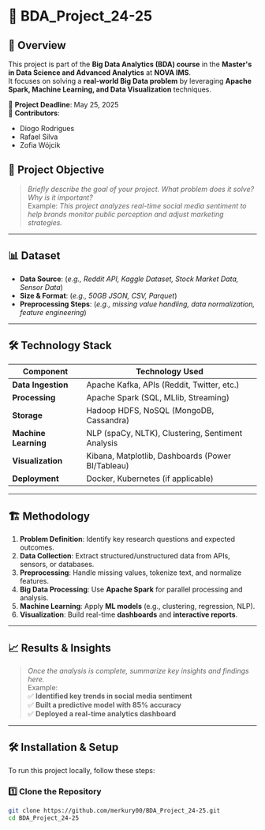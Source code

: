 # 🚀 BDA_Project_24-25

## 📖 Overview

This project is part of the **Big Data Analytics (BDA) course** in the **Master's in Data Science and Advanced Analytics** at **NOVA IMS**.  
It focuses on solving a **real-world Big Data problem** by leveraging **Apache Spark, Machine Learning, and Data Visualization** techniques.  

📅 **Project Deadline**: May 25, 2025  
👥 **Contributors**:  
- Diogo Rodrigues  
- Rafael Silva  
- Zofia Wójcik  

## 🎯 **Project Objective**
> _Briefly describe the goal of your project. What problem does it solve? Why is it important?_  
Example: _This project analyzes real-time social media sentiment to help brands monitor public perception and adjust marketing strategies._

---

## 📊 **Dataset**
- **Data Source**: (_e.g., Reddit API, Kaggle Dataset, Stock Market Data, Sensor Data_)  
- **Size & Format**: (_e.g., 50GB JSON, CSV, Parquet_)  
- **Preprocessing Steps**: (_e.g., missing value handling, data normalization, feature engineering_)  

---

## 🛠 **Technology Stack**
| Component          | Technology Used |
|-------------------|----------------|
| **Data Ingestion** | Apache Kafka, APIs (Reddit, Twitter, etc.) |
| **Processing**     | Apache Spark (SQL, MLlib, Streaming) |
| **Storage**       | Hadoop HDFS, NoSQL (MongoDB, Cassandra) |
| **Machine Learning** | NLP (spaCy, NLTK), Clustering, Sentiment Analysis |
| **Visualization** | Kibana, Matplotlib, Dashboards (Power BI/Tableau) |
| **Deployment** | Docker, Kubernetes (if applicable) |

---

## 🏗 **Methodology**
1. **Problem Definition**: Identify key research questions and expected outcomes.  
2. **Data Collection**: Extract structured/unstructured data from APIs, sensors, or databases.  
3. **Preprocessing**: Handle missing values, tokenize text, and normalize features.  
4. **Big Data Processing**: Use **Apache Spark** for parallel processing and analysis.  
5. **Machine Learning**: Apply **ML models** (e.g., clustering, regression, NLP).  
6. **Visualization**: Build real-time **dashboards** and **interactive reports**.  

---

## 📈 **Results & Insights**
> _Once the analysis is complete, summarize key insights and findings here._  
Example:  
✅ **Identified key trends in social media sentiment**  
✅ **Built a predictive model with 85% accuracy**  
✅ **Deployed a real-time analytics dashboard**  

---

## 🛠 **Installation & Setup**
To run this project locally, follow these steps:

### 1️⃣ Clone the Repository
```bash
git clone https://github.com/merkury00/BDA_Project_24-25.git
cd BDA_Project_24-25
